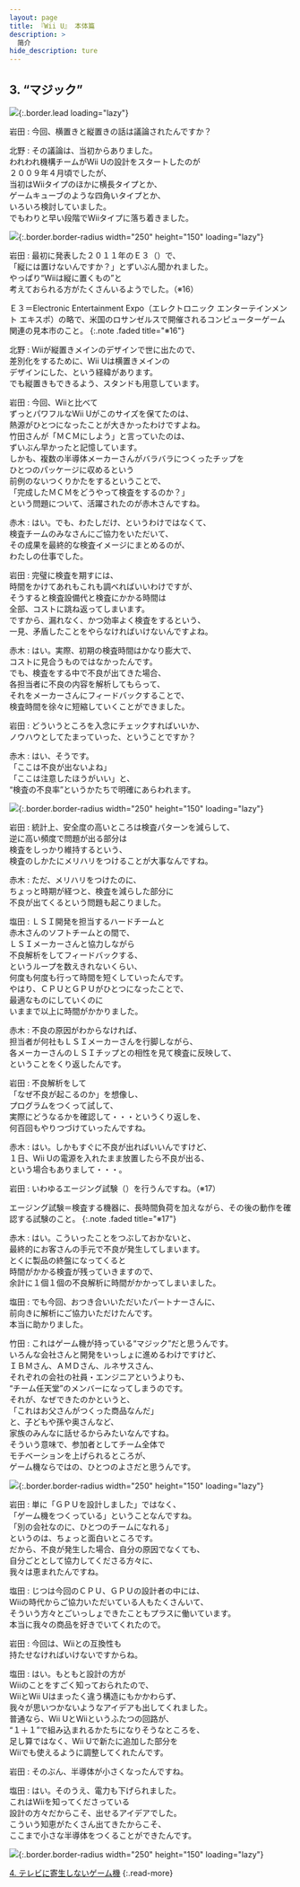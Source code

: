```yaml
---
layout: page
title: 『Wii U』 本体篇
description: >
  简介
hide_description: ture
---
```


## 3. “マジック”

![](/interviews/jp/WiiU/hardware/vol1/img/mainvisual3.jpg){:.border.lead loading="lazy"}



岩田
: 今回、横置きと縦置きの話は議論されたんですか？

北野
: その議論は、当初からありました。<br>われわれ機構チームがWii Uの設計をスタートしたのが<br>２００９年４月頃でしたが、<br>当初はWiiタイプのほかに横長タイプとか、<br>ゲームキューブのような四角いタイプとか、<br>いろいろ検討していました。<br>でもわりと早い段階でWiiタイプに落ち着きました。

![](/interviews/jp/WiiU/hardware/vol1/img/photo6.jpg){:.border.border-radius width="250" height="150"  loading="lazy"}


岩田
: 最初に発表した２０１１年のＥ３（）で、<br>「縦には置けないんですか？」とずいぶん聞かれました。<br>やっぱり“Wiiは縦に置くもの”と<br>考えておられる方がたくさんいるようでした。（※16）

Ｅ３＝Electronic Entertainment Expo（エレクトロニック エンターテインメント エキスポ）の略で、米国のロサンゼルスで開催されるコンピューターゲーム関連の見本市のこと。
{:.note .faded title="※16"}

北野
: Wiiが縦置きメインのデザインで世に出たので、<br>差別化をするために、Wii Uは横置きメインの<br>デザインにした、という経緯があります。<br>でも縦置きもできるよう、スタンドも用意しています。

岩田
: 今回、Wiiと比べて<br>ずっとパワフルなWii Uがこのサイズを保てたのは、<br>熱源がひとつになったことが大きかったわけですよね。<br>竹田さんが「ＭＣＭにしよう」と言っていたのは、<br>ずいぶん早かったと記憶しています。<br>しかも、複数の半導体メーカーさんがバラバラにつくったチップを<br>ひとつのパッケージに収めるという<br>前例のないつくりかたをするということで、<br>「完成したＭＣＭをどうやって検査をするのか？」<br>という問題について、活躍されたのが赤木さんですね。

赤木
: はい。でも、わたしだけ、というわけではなくて、<br>検査チームのみなさんにご協力をいただいて、<br>その成果を最終的な検査イメージにまとめるのが、<br>わたしの仕事でした。

岩田
: 完璧に検査を期すには、<br>時間をかけてあれもこれも調べればいいわけですが、<br>そうすると検査設備代と検査にかかる時間は<br>全部、コストに跳ね返ってしまいます。<br>ですから、漏れなく、かつ効率よく検査をするという、<br>一見、矛盾したことをやらなければいけないんですよね。

赤木
: はい。実際、初期の検査時間はかなり膨大で、<br>コストに見合うものではなかったんです。<br>でも、検査をする中で不良が出てきた場合、<br>各担当者に不良の内容を解析してもらって、<br>それをメーカーさんにフィードバックすることで、<br>検査時間を徐々に短縮していくことができました。

岩田
: どういうところを入念にチェックすればいいか、<br>ノウハウとしてたまっていった、ということですか？

赤木
: はい、そうです。<br>「ここは不良が出ないよね」<br>「ここは注意したほうがいい」と、<br> “検査の不良率”というかたちで明確にあらわれます。

![](/interviews/jp/WiiU/hardware/vol1/img/photo7.jpg){:.border.border-radius width="250" height="150"  loading="lazy"}


岩田
: 統計上、安全度の高いところは検査パターンを減らして、<br>逆に高い頻度で問題が出る部分は<br>検査をしっかり維持するという、<br>検査のしかたにメリハリをつけることが大事なんですね。

赤木
: ただ、メリハリをつけたのに、<br>ちょっと時期が経つと、検査を減らした部分に<br>不良が出てくるという問題も起こりました。

塩田
: ＬＳＩ開発を担当するハードチームと<br>赤木さんのソフトチームとの間で、<br>ＬＳＩメーカーさんと協力しながら<br>不良解析をしてフィードバックする、<br>というループを数えきれないくらい、<br>何度も何度も行って時間を短くしていったんです。<br>やはり、ＣＰＵとＧＰＵがひとつになったことで、<br>最適なものにしていくのに<br>いままで以上に時間がかかりました。

赤木
: 不良の原因がわからなければ、<br>担当者が何社もＬＳＩメーカーさんを行脚しながら、<br>各メーカーさんのＬＳＩチップとの相性を見て検査に反映して、<br>ということをくり返したんです。

岩田
: 不良解析をして<br>「なぜ不良が起こるのか」を想像し、<br>プログラムをつくって試して、<br>実際にどうなるかを確認して・・・というくり返しを、<br>何百回もやりつづけていったんですね。

赤木
: はい。しかもすぐに不良が出ればいいんですけど、<br>１日、Wii Uの電源を入れたまま放置したら不良が出る、<br>という場合もありまして・・・。

岩田
: いわゆるエージング試験（）を行うんですね。（※17）

エージング試験＝検査する機器に、長時間負荷を加えながら、その後の動作を確認する試験のこと。
{:.note .faded title="※17"}

赤木
: はい。こういったことをつぶしておかないと、<br>最終的にお客さんの手元で不良が発生してしまいます。<br>とくに製品の終盤になってくると<br>時間がかかる検査が残っていきますので、<br>余計に１個１個の不良解析に時間がかかってしまいました。

塩田
: でも今回、おつき合いいただいたパートナーさんに、<br>前向きに解析にご協力いただけたんです。<br>本当に助かりました。

竹田
: これはゲーム機が持っている“マジック”だと思うんです。<br>いろんな会社さんと開発をいっしょに進めるわけですけど、<br>ＩＢＭさん、ＡＭＤさん、ルネサスさん、<br>それぞれの会社の社員・エンジニアというよりも、<br>“チーム任天堂”のメンバーになってしまうのです。<br>それが、なぜできたのかというと、<br>「これはお父さんがつくった商品なんだ」<br>と、子どもや孫や奥さんなど、<br>家族のみんなに話せるからみたいなんですね。<br>そういう意味で、参加者としてチーム全体で<br>モチベーションを上げられるところが、<br>ゲーム機ならではの、ひとつのよさだと思うんです。

![](/interviews/jp/WiiU/hardware/vol1/img/photo8.jpg){:.border.border-radius width="250" height="150"  loading="lazy"}


岩田
: 単に「ＧＰＵを設計しました」ではなく、<br>「ゲーム機をつくっている」ということなんですね。<br>「別の会社なのに、ひとつのチームになれる」<br>というのは、ちょっと面白いところです。<br>だから、不良が発生した場合、自分の原因でなくても、<br>自分ごととして協力してくださる方々に、<br>我々は恵まれたんですね。

塩田
: じつは今回のＣＰＵ、ＧＰＵの設計者の中には、<br>Wiiの時代からご協力いただいている人もたくさんいて、<br>そういう方々とごいっしょできたこともプラスに働いています。<br>本当に我々の商品を好きでいてくれたので。

岩田
: 今回は、Wiiとの互換性も<br>持たせなければいけないですからね。

塩田
: はい。もともと設計の方が<br>Wiiのことをすごく知っておられたので、<br>WiiとWii Uはまったく違う構造にもかかわらず、<br>我々が思いつかないようなアイデアも出してくれました。<br>普通なら、Wii UとWiiというふたつの回路が、<br>“１＋１”で組み込まれるかたちになりそうなところを、<br>足し算ではなく、Wii Uで新たに追加した部分を<br>Wiiでも使えるように調整してくれたんです。

岩田
: そのぶん、半導体が小さくなったんですね。

塩田
: はい。そのうえ、電力も下げられました。<br>これはWiiを知ってくださっている<br>設計の方々だからこそ、出せるアイデアでした。<br>こういう知恵がたくさん出てきたからこそ、<br>ここまで小さな半導体をつくることができたんです。

![](/interviews/jp/WiiU/hardware/vol1/img/photo9.jpg){:.border.border-radius width="250" height="150"  loading="lazy"}



[4. テレビに寄生しないゲーム機](4.md)
{:.read-more}